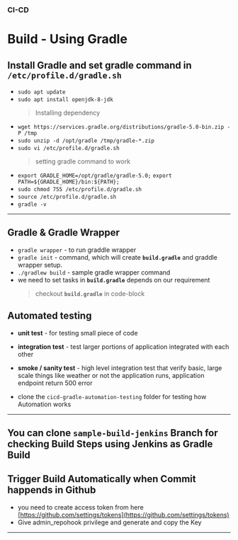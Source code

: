 ### CI-CD
# **Build - Using Gradle**
## Install Gradle and set **gradle** command in `/etc/profile.d/gradle.sh`
- `sudo apt update`
- `sudo apt install openjdk-8-jdk`
  > Installing dependency
- `wget https://services.gradle.org/distributions/gradle-5.0-bin.zip -P /tmp`
- `sudo unzip -d /opt/gradle /tmp/gradle-*.zip`
- `sudo vi /etc/profile.d/gradle.sh`
  > setting gradle command to work
- `export GRADLE_HOME=/opt/gradle/gradle-5.0;`
  `export PATH=${GRADLE_HOME}/bin:${PATH};`
- `sudo chmod 755 /etc/profile.d/gradle.sh`
- `source /etc/profile.d/gradle.sh`
- `gradle -v`
***
## Gradle & Gradle Wrapper
- `gradle wrapper` - to run graddle wrapper
- `gradle init` - command, which will create **`build.gradle`** and graddle wrapper setup.
- `./gradlew build` - sample gradle wrapper command
- we need to set tasks in **`build.gradle`** depends on our requirement
  > checkout **`build.gradle`** in code-block
## Automated testing
- **unit test** - for testing small piece of code
- **integration test** - test larger portions of application integrated with each other
- **smoke / sanity test** - high level integration test that verify basic, large scale things like weather or not the application runs, application endpoint return 500 error

- clone the `cicd-gradle-automation-testing` folder for testing how Automation works
***

## You can clone `sample-build-jenkins` Branch for checking Build Steps using Jenkins as Gradle Build

## Trigger Build Automatically when Commit happends in Github 

- you need to create access token from here [https://github.com/settings/tokens](https://github.com/settings/tokens)
- Give admin_repohook privilege and generate and copy the Key

***
